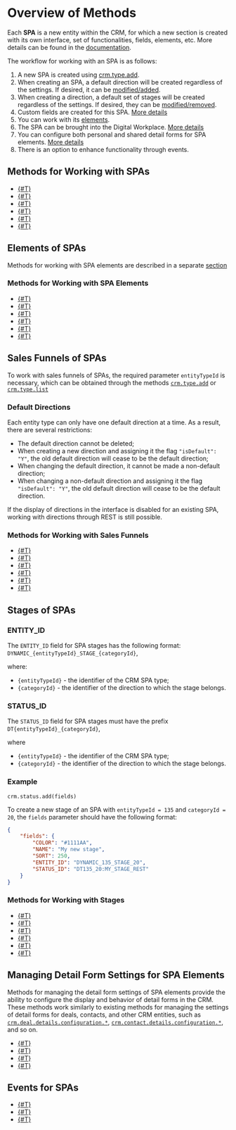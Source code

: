 # Overview of Methods

Each **SPA** is a new entity within the CRM, for which a new section is created with its own interface, set of functionalities, fields, elements, etc. More details can be found in the [documentation](https://helpdesk.bitrix24.com/open/19141012/).

The workflow for working with an SPA is as follows:

1. A new SPA is created using [crm.type.add](./crm-type-add.md).
2. When creating an SPA, a default direction will be created regardless of the settings. If desired, it can be [modified/added](#sales-funnels).
3. When creating a direction, a default set of stages will be created regardless of the settings. If desired, they can be [modified/removed](#stages-of-spas).
4. Custom fields are created for this SPA. [More details](../user-defined-fields/index.md)
5. You can work with its [elements](#elements-of-spas).
6. The SPA can be brought into the Digital Workplace. [More details](../../automated-solution/index.md)
7. You can configure both personal and shared detail forms for SPA elements. [More details](#managing-detail-form-settings-for-spa-elements)
8. There is an option to enhance functionality through events.


## Methods for Working with SPAs

- [{#T}](./crm-type-fields.md) 
- [{#T}](./crm-type-add.md)
- [{#T}](./crm-type-update.md)
- [{#T}](./crm-type-get.md)
- [{#T}](./crm-type-list.md)
- [{#T}](./crm-type-delete.md)


## Elements of SPAs

Methods for working with SPA elements are described in a separate [section](../index.md)

### Methods for Working with SPA Elements

- [{#T}](../crm-item-fields.md)
- [{#T}](../crm-item-add.md)
- [{#T}](../crm-item-update.md)
- [{#T}](../crm-item-get.md)
- [{#T}](../crm-item-list.md)
- [{#T}](../crm-item-delete.md)


## Sales Funnels of SPAs

To work with sales funnels of SPAs, the required parameter `entityTypeId` is necessary, which can be obtained through the methods [`crm.type.add`](crm-type-add.md) or [`crm.type.list`](crm-type-list.md)

### Default Directions

Each entity type can only have one default direction at a time. As a result, there are several restrictions:

- The default direction cannot be deleted;
- When creating a new direction and assigning it the flag `"isDefault": "Y"`, the old default direction will cease to be the default direction;
- When changing the default direction, it cannot be made a non-default direction;
- When changing a non-default direction and assigning it the flag `"isDefault": "Y"`, the old default direction will cease to be the default direction.

If the display of directions in the interface is disabled for an existing SPA, working with directions through REST is still possible.

### Methods for Working with Sales Funnels

- [{#T}](../category/crm-category-fields.md)
- [{#T}](../category/crm-category-add.md)
- [{#T}](../category/crm-category-update.md)
- [{#T}](../category/crm-category-get.md)
- [{#T}](../category/crm-category-list.md)
- [{#T}](../category/crm-category-delete.md)


## Stages of SPAs

### ENTITY_ID

The `ENTITY_ID` field for SPA stages has the following format: `DYNAMIC_{entityTypeId}_STAGE_{categoryId}`,

where:
- `{entityTypeId}` - the identifier of the CRM SPA type;
- `{categoryId}` - the identifier of the direction to which the stage belongs.

### STATUS_ID

The `STATUS_ID` field for SPA stages must have the prefix `DT{entityTypeId}_{categoryId}`,

where
- `{entityTypeId}` - the identifier of the CRM SPA type;
- `{categoryId}` - the identifier of the direction to which the stage belongs.

### Example

`crm.status.add(fields)`

To create a new stage of an SPA with `entityTypeId = 135` and `categoryId = 20`, the `fields` parameter should have the following format:

```json
{
    "fields": {
        "COLOR": "#1111AA",
        "NAME": "My new stage",
        "SORT": 250,
        "ENTITY_ID": "DYNAMIC_135_STAGE_20",
        "STATUS_ID": "DT135_20:MY_STAGE_REST"
    }
}
```

### Methods for Working with Stages

- [{#T}](./../../status/crm-status-fields.md)
- [{#T}](./../../status/crm-status-add.md)
- [{#T}](./../../status/crm-status-update.md)
- [{#T}](./../../status/crm-status-get.md)
- [{#T}](./../../status/crm-status-list.md)
- [{#T}](./../../status/crm-status-delete.md)

## Managing Detail Form Settings for SPA Elements

Methods for managing the detail form settings of SPA elements provide the ability to configure the display and behavior of detail forms in the CRM. These methods work similarly to existing methods for managing the settings of detail forms for deals, contacts, and other CRM entities, such as [`crm.deal.details.configuration.*`](../../deals/custom-form/index.md), [`crm.contact.details.configuration.*`](../../contacts/custom-form/index.md), and so on.

- [{#T}](../item-details-configuration/crm-item-details-configuration-get.md)
- [{#T}](../item-details-configuration/crm-item-details-configuration-set.md)
- [{#T}](../item-details-configuration/crm-item-details-configuration-reset.md)
- [{#T}](../item-details-configuration/crm-item-details-configuration-forceCommonScopeForAll.md)

## Events for SPAs

- [{#T}](../events/type/on-crm-type-add.md)
- [{#T}](../events/type/on-crm-type-update.md)
- [{#T}](../events/type/on-crm-type-delete.md)